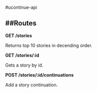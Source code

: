 #ucontinue-api


##Routes
------

**GET /stories**

Returns top 10 stories in decending order.

**GET /stories/:id**

Gets a story by id.

**POST /stories/:id/continuations**

Add a story continuation.